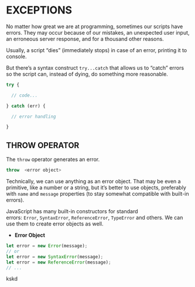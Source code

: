 # EXCEPTIONS

No matter how great we are at programming, sometimes our scripts have errors. They may occur because of our mistakes, an unexpected user input, an erroneous server response, and for a thousand other reasons.

Usually, a script “dies” (immediately stops) in case of an error, printing it to console.

But there’s a syntax construct `try...catch` that allows us to “catch” errors so the script can, instead of dying, do something more reasonable.

```javascript
try {

  // code...

} catch (err) {

  // error handling

}
```



## THROW OPERATOR

The `throw` operator generates an error.

```javascript
throw  <error object>
```

Technically, we can use anything as an error object. That may be even a primitive, like a number or a string, but it’s better to use objects, preferably with `name` and `message` properties (to stay somewhat compatible with built-in errors).

JavaScript has many built-in constructors for standard errors: `Error`, `SyntaxError`, `ReferenceError`, `TypeError` and others. We can use them to create error objects as well.



- **Error Object**

```javascript
let error = new Error(message);
// or
let error = new SyntaxError(message);
let error = new ReferenceError(message);
// ...
```

kskd
